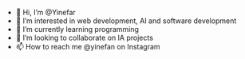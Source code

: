 - 👋 Hi, I’m @Yinefar
- 👀 I’m interested in web development, AI and software development
- 🌱 I’m currently learning programming
- 💞️ I’m looking to collaborate on IA projects
- 📫 How to reach me @yinefan on Instagram

<!---
Yinefar/Yinefar is a ✨ special ✨ repository because its `README.md` (this file) appears on your GitHub profile.
You can click the Preview link to take a look at your changes.
--->
